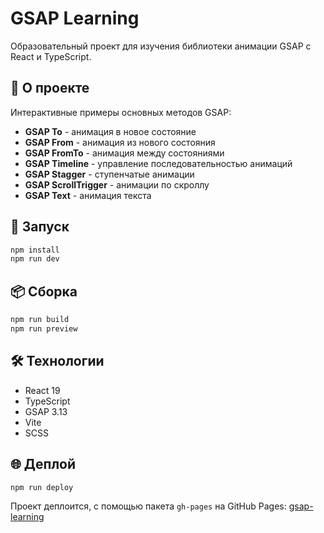 # GSAP Learning

Образовательный проект для изучения библиотеки анимации GSAP с React и TypeScript.

## 🎯 О проекте

Интерактивные примеры основных методов GSAP:

- **GSAP To** - анимация в новое состояние
- **GSAP From** - анимация из нового состояния
- **GSAP FromTo** - анимация между состояниями
- **GSAP Timeline** - управление последовательностью анимаций
- **GSAP Stagger** - ступенчатые анимации
- **GSAP ScrollTrigger** - анимации по скроллу
- **GSAP Text** - анимация текста

## 🚀 Запуск

```bash
npm install
npm run dev
```

## 📦 Сборка

```bash
npm run build
npm run preview
```

## 🛠 Технологии

- React 19
- TypeScript
- GSAP 3.13
- Vite
- SCSS

## 🌐 Деплой

```bash
npm run deploy
```

Проект деплоится, с помощью пакета `gh-pages` на GitHub Pages: [gsap-learning](https://hellsgor.github.io/gsap-learning)
